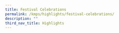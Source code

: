 ```yaml
---
title: Festival Celebrations
permalink: /kmps/highlights/festival-celebrations/
description: ""
third_nav_title: Highlights
---
```

